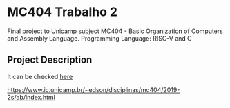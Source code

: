 # MC404 Trabalho 2
Final project to Unicamp subject MC404 - Basic Organization of Computers and Assembly Language. Programming Language: RISC-V and C

## Project Description
It can be checked [here](https://www.ic.unicamp.br/~edson/disciplinas/mc404/2019-2s/ab/index.html)

https://www.ic.unicamp.br/~edson/disciplinas/mc404/2019-2s/ab/index.html
